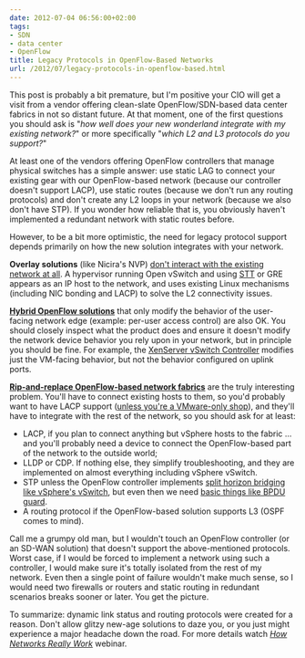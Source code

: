 ```yaml
---
date: 2012-07-04 06:56:00+02:00
tags:
- SDN
- data center
- OpenFlow
title: Legacy Protocols in OpenFlow-Based Networks
url: /2012/07/legacy-protocols-in-openflow-based.html
---
```

This post is probably a bit premature, but I'm positive your CIO will get a visit from a vendor offering clean-slate OpenFlow/SDN-based data center fabrics in not so distant future. At that moment, one of the first questions you should ask is "*how well does your new wonderland integrate with my existing network?*" or more specifically "*which L2 and L3 protocols do you support?*"
<!--more-->
At least one of the vendors offering OpenFlow controllers that manage physical switches has a simple answer: use static LAG to connect your existing gear with our OpenFlow-based network (because our controller doesn't support LACP), use static routes (because we don't run any routing protocols) and don't create any L2 loops in your network (because we also don't have STP). If you wonder how reliable that is, you obviously haven't implemented a redundant network with static routes before.

However, to be a bit more optimistic, the need for legacy protocol support depends primarily on how the new solution integrates with your network.

**Overlay solutions** (like Nicira's NVP) [don't interact with the existing network at all](/2012/02/embrace-change-resistance-is-futile.html). A hypervisor running Open vSwitch and using [STT](/2012/03/do-we-really-need-stateless-transport.html) or GRE appears as an IP host to the network, and uses existing Linux mechanisms (including NIC bonding and LACP) to solve the L2 connectivity issues.

[**Hybrid OpenFlow solutions**](/2011/11/openflow-deployment-models.html#of_ships) that only modify the behavior of the user-facing network edge (example: per-user access control) are also OK. You should closely inspect what the product does and ensure it doesn't modify the network device behavior you rely upon in your network, but in principle you should be fine. For example, the [XenServer vSwitch Controller](http://docs.vmd.citrix.com/XenServer/6.0.0/1.0/en_gb/dvs_controller.html) modifies just the VM-facing behavior, but not the behavior configured on uplink ports.

[**Rip-and-replace OpenFlow-based network fabrics**](/2012/02/necibm-enterprise-openflow-you-can.html) are the truly interesting problem. You'll have to connect existing hosts to them, so you'd probably want to have LACP support ([unless you're a VMware-only shop](/2011/01/vmware-vswitch-does-not-support-lacp.html)), and they'll have to integrate with the rest of the network, so you should ask for at least:

-   LACP, if you plan to connect anything but vSphere hosts to the fabric ... and you'll probably need a device to connect the OpenFlow-based part of the network to the outside world;
-   LLDP or CDP. If nothing else, they simplify troubleshooting, and they are implemented on almost everything including vSphere vSwitch.
-   STP unless the OpenFlow controller implements [split horizon bridging like vSphere's vSwitch](/2010/11/vmware-virtual-switch-no-need-for-stp.html), but even then we need [basic things like BPDU guard](/2011/11/virtual-switches-need-bpdu-guard.html).
-   A routing protocol if the OpenFlow-based solution supports L3 (OSPF comes to mind).

Call me a grumpy old man, but I wouldn't touch an OpenFlow controller (or an SD-WAN solution) that doesn't support the above-mentioned protocols. Worst case, if I would be forced to implement a network using such a controller, I would make sure it's totally isolated from the rest of my network. Even then a single point of failure wouldn't make much sense, so I would need two firewalls or routers and static routing in redundant scenarios breaks sooner or later. You get the picture.

To summarize: dynamic link status and routing protocols were created for a reason. Don't allow glitzy new-age solutions to daze you, or you just might experience a major headache down the road. For more details watch *[How Networks Really Work](https://www.ipspace.net/How_Networks_Really_Work)* webinar.